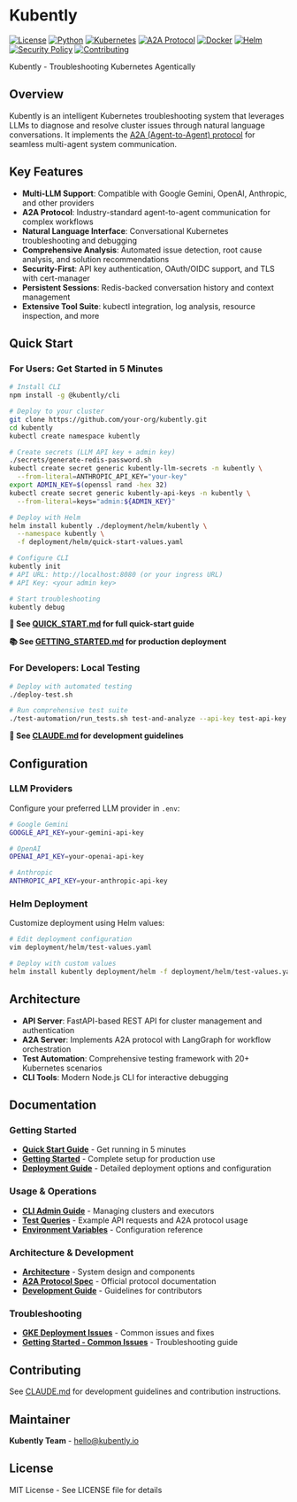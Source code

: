 # Kubently

[![License](https://img.shields.io/badge/License-Apache%202.0-blue.svg)](LICENSE)
[![Python](https://img.shields.io/badge/Python-3.13%2B-blue.svg)](https://www.python.org/)
[![Kubernetes](https://img.shields.io/badge/Kubernetes-1.28%2B-blue.svg)](https://kubernetes.io/)
[![A2A Protocol](https://img.shields.io/badge/A2A-Protocol-green.svg)](https://a2a-protocol.org/)
[![Docker](https://img.shields.io/badge/Docker-Ready-blue.svg)](https://www.docker.com/)
[![Helm](https://img.shields.io/badge/Helm-Ready-blue.svg)](https://helm.sh/)
[![Security Policy](https://img.shields.io/badge/Security-Policy-yellow.svg)](SECURITY.md)
[![Contributing](https://img.shields.io/badge/Contributing-Welcome-brightgreen.svg)](CONTRIBUTING.md)

Kubently - Troubleshooting Kubernetes Agentically

## Overview

Kubently is an intelligent Kubernetes troubleshooting system that leverages LLMs to diagnose and resolve cluster issues through natural language conversations. It implements the [A2A (Agent-to-Agent) protocol](https://a2a-protocol.org/latest/) for seamless multi-agent system communication.

## Key Features

- **Multi-LLM Support**: Compatible with Google Gemini, OpenAI, Anthropic, and other providers
- **A2A Protocol**: Industry-standard agent-to-agent communication for complex workflows
- **Natural Language Interface**: Conversational Kubernetes troubleshooting and debugging
- **Comprehensive Analysis**: Automated issue detection, root cause analysis, and solution recommendations
- **Security-First**: API key authentication, OAuth/OIDC support, and TLS with cert-manager
- **Persistent Sessions**: Redis-backed conversation history and context management
- **Extensive Tool Suite**: kubectl integration, log analysis, resource inspection, and more

## Quick Start

### For Users: Get Started in 5 Minutes

```bash
# Install CLI
npm install -g @kubently/cli

# Deploy to your cluster
git clone https://github.com/your-org/kubently.git
cd kubently
kubectl create namespace kubently

# Create secrets (LLM API key + admin key)
./secrets/generate-redis-password.sh
kubectl create secret generic kubently-llm-secrets -n kubently \
  --from-literal=ANTHROPIC_API_KEY="your-key"
export ADMIN_KEY=$(openssl rand -hex 32)
kubectl create secret generic kubently-api-keys -n kubently \
  --from-literal=keys="admin:${ADMIN_KEY}"

# Deploy with Helm
helm install kubently ./deployment/helm/kubently \
  --namespace kubently \
  -f deployment/helm/quick-start-values.yaml

# Configure CLI
kubently init
# API URL: http://localhost:8080 (or your ingress URL)
# API Key: <your admin key>

# Start troubleshooting
kubently debug
```

**📖 See [QUICK_START.md](docs/QUICK_START.md) for full quick-start guide**

**📚 See [GETTING_STARTED.md](docs/GETTING_STARTED.md) for production deployment**

### For Developers: Local Testing

```bash
# Deploy with automated testing
./deploy-test.sh

# Run comprehensive test suite
./test-automation/run_tests.sh test-and-analyze --api-key test-api-key
```

**📖 See [CLAUDE.md](CLAUDE.md) for development guidelines**

## Configuration

### LLM Providers

Configure your preferred LLM provider in `.env`:

```bash
# Google Gemini
GOOGLE_API_KEY=your-gemini-api-key

# OpenAI
OPENAI_API_KEY=your-openai-api-key

# Anthropic
ANTHROPIC_API_KEY=your-anthropic-api-key
```

### Helm Deployment

Customize deployment using Helm values:

```bash
# Edit deployment configuration
vim deployment/helm/test-values.yaml

# Deploy with custom values
helm install kubently deployment/helm -f deployment/helm/test-values.yaml
```

## Architecture

- **API Server**: FastAPI-based REST API for cluster management and authentication
- **A2A Server**: Implements A2A protocol with LangGraph for workflow orchestration
- **Test Automation**: Comprehensive testing framework with 20+ Kubernetes scenarios
- **CLI Tools**: Modern Node.js CLI for interactive debugging

## Documentation

### Getting Started
- **[Quick Start Guide](docs/QUICK_START.md)** - Get running in 5 minutes
- **[Getting Started](docs/GETTING_STARTED.md)** - Complete setup for production use
- **[Deployment Guide](docs/DEPLOYMENT.md)** - Detailed deployment options and configuration

### Usage & Operations
- **[CLI Admin Guide](docs/GETTING_STARTED.md#step-5-register-and-deploy-executors)** - Managing clusters and executors
- **[Test Queries](docs/TEST_QUERIES.md)** - Example API requests and A2A protocol usage
- **[Environment Variables](docs/ENVIRONMENT_VARIABLES.md)** - Configuration reference

### Architecture & Development
- **[Architecture](docs/ARCHITECTURE.md)** - System design and components
- **[A2A Protocol Spec](https://a2a-protocol.org/latest/)** - Official protocol documentation
- **[Development Guide](CLAUDE.md)** - Guidelines for contributors

### Troubleshooting
- **[GKE Deployment Issues](docs/GKE_DEPLOYMENT_ISSUES.md)** - Common issues and fixes
- **[Getting Started - Common Issues](docs/GETTING_STARTED.md#common-issues)** - Troubleshooting guide

## Contributing

See [CLAUDE.md](CLAUDE.md) for development guidelines and contribution instructions.

## Maintainer

**Kubently Team** - [hello@kubently.io](mailto:hello@kubently.io)

## License

MIT License - See LICENSE file for details

